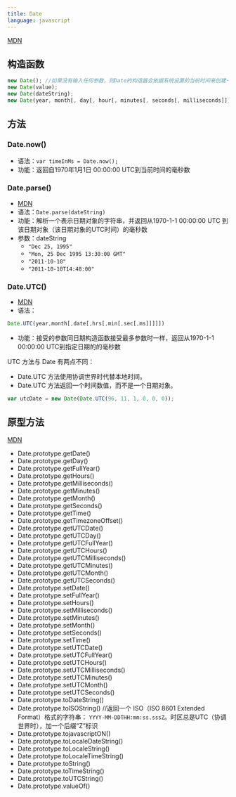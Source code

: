 ```yaml
---
title: Date
language: javascript
---
```


[MDN](https://developer.mozilla.org/zh-CN/docs/Web/JavaScript/Reference/Global_Objects/Date)

## 构造函数

```javascript
new Date(); //如果没有输入任何参数，则Date的构造器会依据系统设置的当前时间来创建一个Date对象
new Date(value);
new Date(dateString);
new Date(year, month[, day[, hour[, minutes[, seconds[, milliseconds]]]]]); //month 代表月份的整数值从0（1月）到11（12月）
```

## 方法

### Date.now()

* 语法：`var timeInMs = Date.now();`
* 功能：返回自1970年1月1日 00:00:00 UTC到当前时间的毫秒数

### Date.parse()

* [MDN](https://developer.mozilla.org/zh-CN/docs/Web/JavaScript/Reference/Global_Objects/Date/parse)
* 语法：`Date.parse(dateString)`
* 功能：解析一个表示日期对象的字符串，并返回从1970-1-1 00:00:00 UTC 到该日期对象（该日期对象的UTC时间）的毫秒数
* 参数：dateString
    * `"Dec 25, 1995"`
    * `"Mon, 25 Dec 1995 13:30:00 GMT"`
    * `"2011-10-10"`
    * `"2011-10-10T14:48:00"`

### Date.UTC()

* [MDN](https://developer.mozilla.org/zh-CN/docs/Web/JavaScript/Reference/Global_Objects/Date/UTC)
* 语法：
```javascript
Date.UTC(year,month[,date[,hrs[,min[,sec[,ms]]]]])
```
* 功能：接受的参数同日期构造函数接受最多参数时一样，返回从1970-1-1 00:00:00 UTC到指定日期的的毫秒数

UTC 方法与 Date 有两点不同：

* Date.UTC 方法使用协调世界时代替本地时间。
* Date.UTC 方法返回一个时间数值，而不是一个日期对象。

```javascript
var utcDate = new Date(Date.UTC(96, 11, 1, 0, 0, 0));
```

## 原型方法

[MDN](https://developer.mozilla.org/zh-CN/docs/Web/JavaScript/Reference/Global_Objects/Date/prototype)

* Date.prototype.getDate()
* Date.prototype.getDay()
* Date.prototype.getFullYear()
* Date.prototype.getHours()
* Date.prototype.getMilliseconds()
* Date.prototype.getMinutes()
* Date.prototype.getMonth()
* Date.prototype.getSeconds()
* Date.prototype.getTime()
* Date.prototype.getTimezoneOffset()
* Date.prototype.getUTCDate()
* Date.prototype.getUTCDay()
* Date.prototype.getUTCFullYear()
* Date.prototype.getUTCHours()
* Date.prototype.getUTCMilliseconds()
* Date.prototype.getUTCMinutes()
* Date.prototype.getUTCMonth()
* Date.prototype.getUTCSeconds()
* Date.prototype.setDate()
* Date.prototype.setFullYear()
* Date.prototype.setHours()
* Date.prototype.setMilliseconds()
* Date.prototype.setMinutes()
* Date.prototype.setMonth()
* Date.prototype.setSeconds()
* Date.prototype.setTime()
* Date.prototype.setUTCDate()
* Date.prototype.setUTCFullYear()
* Date.prototype.setUTCHours()
* Date.prototype.setUTCMilliseconds()
* Date.prototype.setUTCMinutes()
* Date.prototype.setUTCMonth()
* Date.prototype.setUTCSeconds()
* Date.prototype.toDateString()
* Date.prototype.toISOString() //返回一个 ISO（ISO 8601 Extended Format）格式的字符串： `YYYY-MM-DDTHH:mm:ss.sssZ`。时区总是UTC（协调世界时），加一个后缀“Z”标识
* Date.prototype.tojavascriptON()
* Date.prototype.toLocaleDateString()
* Date.prototype.toLocaleString()
* Date.prototype.toLocaleTimeString()
* Date.prototype.toString()
* Date.prototype.toTimeString()
* Date.prototype.toUTCString()
* Date.prototype.valueOf()
